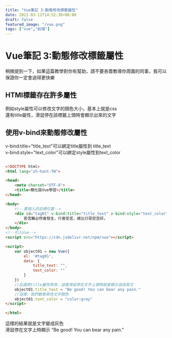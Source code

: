 ```yaml
---
title: "Vue筆記 3:動態修改標籤屬性"
date: 2021-03-11T14:52:38+08:00
draft: false
featured_image: "/vue.png"
tags: ["vue","前端"]
---
```


# Vue筆記 3:動態修改標籤屬性

稍微提到一下，如果這篇教學對你有幫助，請不要吝嗇教導你周圍的同事，我可以保證你一定會過得更快樂  

## HTMl標籤存在許多屬性

例如style屬性可以修改文字的顏色大小，基本上就是css  
還有title屬性，滑鼠停在該標籤上頭時會顯示出來的文字  

## 使用v-bind來動態修改屬性

v-bind:title="title_text"可以綁定title屬性到 title_text  
v-bind:style="text_color"可以綁定style屬性到text_color  

```html

<!DOCTYPE html>
<html lang="zh-hant-TW">

<head>
    <meta charset="UTF-8">
    <title>簡化版Vue學習</title>
</head>

<body>
    <!--要插入的目標位置-->
    <div id="tag01" v-bind:title="title_text" v-bind:style="text_color">
        若苦難必然會發生，行善受苦，總比行惡受苦好。
    </div>
</body>
<!--引入Vue-->
<script src="https://cdn.jsdelivr.net/npm/vue"></script>

<script>
    var object01 = new Vue({
        el: '#tag01',
        data: {
            title_text: "",
            text_color: ""
        }
    })
    //此處將title屬性修改，這樣滑鼠停在文字上頭時就會顯示這段英文
    object01.title_text = "Be good! You can bear any pain."
    //這裡，我們動態修改文字顏色
    object01.text_color = "color:gray"
</script>

</html>
```

這樣的結果就是文字變成灰色  
滑鼠停在文字上時顯示 "Be good! You can bear any pain."  

